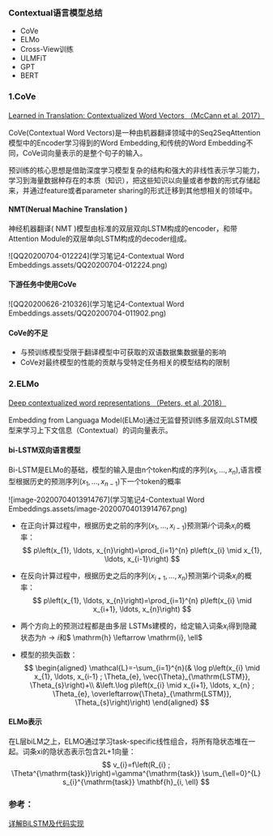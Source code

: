 ###  Contextual语言模型总结

- CoVe
- ELMo
- Cross-View训练
- ULMFiT
- GPT
- BERT

### 1.CoVe

[Learned in Translation: Contextualized Word Vectors （McCann et al. 2017）](https://arxiv.org/abs/1708.00107)

CoVe(Contextual Word Vectors)是一种由机器翻译领域中的Seq2SeqAttention模型中的Encoder学习得到的Word Embedding,和传统的Word Embedding不同，CoVe词向量表示的是整个句子的输入。

预训练的核心思想是借助深度学习模型复杂的结构和强大的非线性表示学习能力，学习到海量数据种存在的本质（知识），把这些知识以向量或者参数的形式存储起来，并通过feature或者parameter sharing的形式迁移到其他想相关的领域中。

#### NMT(Nerual Machine Translation )

神经机器翻译( NMT )模型由标准的双层双向LSTM构成的encoder，和带Attention Module的双层单向LSTM构成的decoder组成。

![QQ20200704-012224](学习笔记4-Contextual Word Embeddings.assets/QQ20200704-012224.png)



#### 下游任务中使用CoVe

![QQ20200626-210326](学习笔记4-Contextual Word Embeddings.assets/QQ20200704-011902.png)

#### CoVe的不足

- 与预训练模型受限于翻译模型中可获取的双语数据集数据量的影响
- CoVe对最终模型的性能的贡献与受特定任务相关的模型结构的限制

### 2.ELMo

[Deep contextualized word representations （Peters, et al, 2018）](https://arxiv.org/abs/1802.05365)

Embedding from Languaga Model(ELMo)通过无监督预训练多层双向LSTM模型来学习上下文信息（Contextual）的词向量表示。

#### bi-LSTM双向语言模型

Bi-LSTM是ELMo的基础，模型的输入是由n个token构成的序列$(x_1,...,x_n)$,语言模型根据历史的预测序列$(x_1,...,x_{n-1})$下一个token的概率

![image-20200704013914767](学习笔记4-Contextual Word Embeddings.assets/image-20200704013914767.png)

- 在正向计算过程中，根据历史之前的序列$(x_1,...,x_{i-1})$预测第$i$个词条$x_i$的概率：
  $$
  p\left(x_{1}, \ldots, x_{n}\right)=\prod_{i=1}^{n} p\left(x_{i} \mid x_{1}, \ldots, x_{i-1}\right)
  $$

- 在反向计算过程中，根据历史之后的序列$(x_{i+1},...,x_n)$预测第$i$个词条$x_i$的概率：
  $$
  p\left(x_{1}, \ldots, x_{n}\right)=\prod_{i=1}^{n} p\left(x_{i} \mid x_{i+1}, \ldots, x_{n}\right)
  $$

- 两个方向上的预测过程都是由多层 LSTMs建模的，给定输入词条$x_i$得到隐藏状态为$h \rightarrow i$和$ \mathrm{h} \leftarrow \mathrm{i}, \ell$

- 模型的损失函数：
  $$
  \begin{aligned}
  \mathcal{L}=-\sum_{i=1}^{n}(& \log p\left(x_{i} \mid x_{1}, \ldots, x_{i-1} ; \Theta_{e}, \vec{\Theta}_{\mathrm{LSTM}}, \Theta_{s}\right)+\\
  &\left.\log p\left(x_{i} \mid x_{i+1}, \ldots, x_{n} ; \Theta_{e}, \overleftarrow{\Theta}_{\mathrm{LSTM}}, \Theta_{s}\right)\right)
  \end{aligned}
  $$

#### ELMo表示

在L层biLM之上，ELMO通过学习task-specific线性组合，将所有隐状态堆在一起。词条xi的隐状态表示包含2L+1向量：
$$
v_{i}=f\left(R_{i} ; \Theta^{\mathrm{task}}\right)=\gamma^{\mathrm{task}} \sum_{\ell=0}^{L} s_{i}^{\mathrm{task}} \mathbf{h}_{i, \ell}
$$


### 参考：

[详解BiLSTM及代码实现](https://zhuanlan.zhihu.com/p/47802053)

